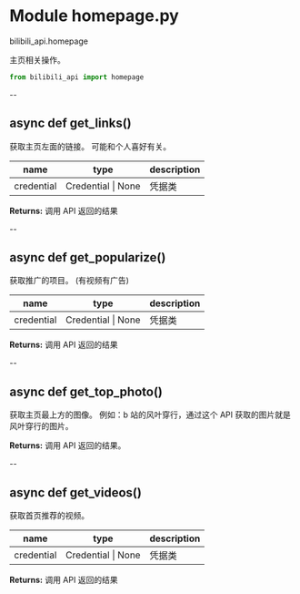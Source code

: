 # Module homepage.py


bilibili_api.homepage

主页相关操作。


``` python
from bilibili_api import homepage
```

--

## async def get_links()

获取主页左面的链接。
可能和个人喜好有关。


| name | type | description |
| - | - | - |
| credential | Credential \| None | 凭据类 |

**Returns:** 调用 API 返回的结果




--

## async def get_popularize()

获取推广的项目。
(有视频有广告)


| name | type | description |
| - | - | - |
| credential | Credential \| None | 凭据类 |

**Returns:** 调用 API 返回的结果




--

## async def get_top_photo()

获取主页最上方的图像。
例如：b 站的风叶穿行，通过这个 API 获取的图片就是风叶穿行的图片。



**Returns:** 调用 API 返回的结果。




--

## async def get_videos()

获取首页推荐的视频。


| name | type | description |
| - | - | - |
| credential | Credential \| None | 凭据类 |

**Returns:** 调用 API 返回的结果




